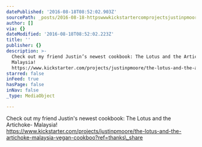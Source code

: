 ```yaml
---
datePublished: '2016-08-18T08:52:02.903Z'
sourcePath: _posts/2016-08-18-httpswwwkickstartercomprojectsjustinpmoorethe-lotus-.md
author: []
via: {}
dateModified: '2016-08-18T08:52:02.223Z'
title: ''
publisher: {}
description: >-
  Check out my friend Justin’s newest cookbook: The Lotus and the Artichoke-
  Malaysia! 
  https://www.kickstarter.com/projects/justinpmoore/the-lotus-and-the-artichoke-malaysia-vegan-cookboo?ref=thanks_share
starred: false
inFeed: true
hasPage: false
inNav: false
_type: MediaObject

---
```

Check out my friend Justin's newest cookbook: The Lotus and the Artichoke- Malaysia!   
https://www.kickstarter.com/projects/justinpmoore/the-lotus-and-the-artichoke-malaysia-vegan-cookboo?ref=thanks\_share